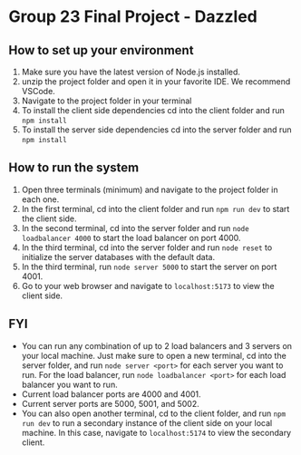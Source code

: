 # Group 23 Final Project - Dazzled

## How to set up your environment

1. Make sure you have the latest version of Node.js installed.
2. unzip the project folder and open it in your favorite IDE. We recommend VSCode.
3. Navigate to the project folder in your terminal
4. To install the client side dependencies cd into the client folder and run `npm install`
5. To install the server side dependencies cd into the server folder and run `npm install`

## How to run the system

1. Open three terminals (minimum) and navigate to the project folder in each one.
2. In the first terminal, cd into the client folder and run `npm run dev` to start the client side.
3. In the second terminal, cd into the server folder and run `node loadbalancer 4000` to start the load balancer on port 4000.
4. In the third terminal, cd into the server folder and run `node reset` to initialize the server databases with the default data.
5. In the third terminal, run `node server 5000` to start the server on port 4001.
6. Go to your web browser and navigate to `localhost:5173` to view the client side.

## FYI

- You can run any combination of up to 2 load balancers and 3 servers on your local machine. Just make sure to open a new terminal, cd into the server folder, and run `node server <port>` for each server you want to run. For the load balancer, run `node loadbalancer <port>` for each load balancer you want to run.
- Current load balancer ports are 4000 and 4001.
- Current server ports are 5000, 5001, and 5002.
- You can also open another terminal, cd to the client folder, and run `npm run dev` to run a secondary instance of the client side on your local machine. In this case, navigate to `localhost:5174` to view the secondary client.
